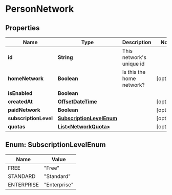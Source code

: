 
# PersonNetwork

## Properties
Name | Type | Description | Notes
------------ | ------------- | ------------- | -------------
**id** | **String** | This network&#39;s unique id | 
**homeNetwork** | **Boolean** | Is this the home network? |  [optional]
**isEnabled** | **Boolean** |  | 
**createdAt** | [**OffsetDateTime**](OffsetDateTime.md) |  |  [optional]
**paidNetwork** | **Boolean** |  |  [optional]
**subscriptionLevel** | [**SubscriptionLevelEnum**](#SubscriptionLevelEnum) |  |  [optional]
**quotas** | [**List&lt;NetworkQuota&gt;**](NetworkQuota.md) |  |  [optional]


<a name="SubscriptionLevelEnum"></a>
## Enum: SubscriptionLevelEnum
Name | Value
---- | -----
FREE | &quot;Free&quot;
STANDARD | &quot;Standard&quot;
ENTERPRISE | &quot;Enterprise&quot;



